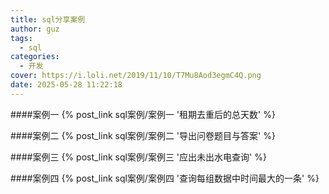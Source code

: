 ```yaml
---
title: sql分享案例
author: guz
tags:
  - sql
categories:
  - 开发
cover: https://i.loli.net/2019/11/10/T7Mu8Aod3egmC4Q.png
date: 2025-05-28 11:22:18  
---
```

####案例一
{% post_link sql案例/案例一 '租期去重后的总天数' %} 

####案例二
{% post_link sql案例/案例二 '导出问卷题目与答案' %} 

####案例三
{% post_link sql案例/案例三 '应出未出水电查询' %}

####案例四
{% post_link sql案例/案例四 '查询每组数据中时间最大的一条' %}